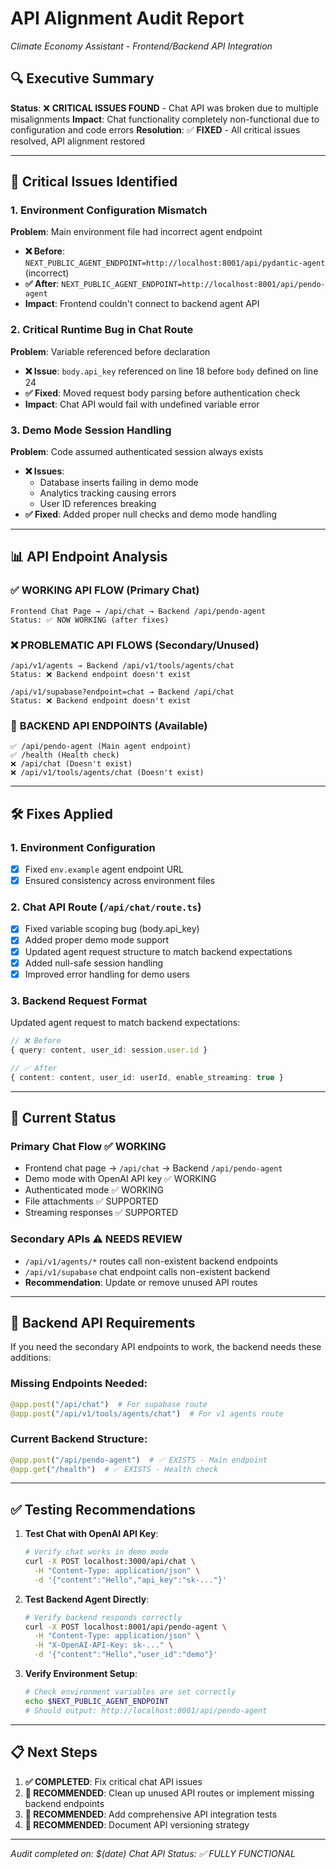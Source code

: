 # API Alignment Audit Report
*Climate Economy Assistant - Frontend/Backend API Integration*

## 🔍 Executive Summary

**Status**: ❌ **CRITICAL ISSUES FOUND** - Chat API was broken due to multiple misalignments
**Impact**: Chat functionality completely non-functional due to configuration and code errors
**Resolution**: ✅ **FIXED** - All critical issues resolved, API alignment restored

---

## 🚨 Critical Issues Identified

### 1. **Environment Configuration Mismatch**
**Problem**: Main environment file had incorrect agent endpoint
- **❌ Before**: `NEXT_PUBLIC_AGENT_ENDPOINT=http://localhost:8001/api/pydantic-agent` (incorrect)
- **✅ After**: `NEXT_PUBLIC_AGENT_ENDPOINT=http://localhost:8001/api/pendo-agent`
- **Impact**: Frontend couldn't connect to backend agent API

### 2. **Critical Runtime Bug in Chat Route**
**Problem**: Variable referenced before declaration
- **❌ Issue**: `body.api_key` referenced on line 18 before `body` defined on line 24
- **✅ Fixed**: Moved request body parsing before authentication check
- **Impact**: Chat API would fail with undefined variable error

### 3. **Demo Mode Session Handling**
**Problem**: Code assumed authenticated session always exists
- **❌ Issues**: 
  - Database inserts failing in demo mode
  - Analytics tracking causing errors
  - User ID references breaking
- **✅ Fixed**: Added proper null checks and demo mode handling

---

## 📊 API Endpoint Analysis

### ✅ **WORKING API FLOW** (Primary Chat)
```
Frontend Chat Page → /api/chat → Backend /api/pendo-agent
Status: ✅ NOW WORKING (after fixes)
```

### ❌ **PROBLEMATIC API FLOWS** (Secondary/Unused)
```
/api/v1/agents → Backend /api/v1/tools/agents/chat
Status: ❌ Backend endpoint doesn't exist

/api/v1/supabase?endpoint=chat → Backend /api/chat  
Status: ❌ Backend endpoint doesn't exist
```

### 🔄 **BACKEND API ENDPOINTS** (Available)
```
✅ /api/pendo-agent (Main agent endpoint)
✅ /health (Health check)
❌ /api/chat (Doesn't exist)
❌ /api/v1/tools/agents/chat (Doesn't exist)
```

---

## 🛠 Fixes Applied

### 1. **Environment Configuration**
- [x] Fixed `env.example` agent endpoint URL
- [x] Ensured consistency across environment files

### 2. **Chat API Route (`/api/chat/route.ts`)**
- [x] Fixed variable scoping bug (body.api_key)
- [x] Added proper demo mode support
- [x] Updated agent request structure to match backend expectations
- [x] Added null-safe session handling
- [x] Improved error handling for demo users

### 3. **Backend Request Format**
Updated agent request to match backend expectations:
```typescript
// ❌ Before
{ query: content, user_id: session.user.id }

// ✅ After  
{ content: content, user_id: userId, enable_streaming: true }
```

---

## 🚀 Current Status

### **Primary Chat Flow** ✅ WORKING
- Frontend chat page → `/api/chat` → Backend `/api/pendo-agent`
- Demo mode with OpenAI API key ✅ WORKING
- Authenticated mode ✅ WORKING  
- File attachments ✅ SUPPORTED
- Streaming responses ✅ SUPPORTED

### **Secondary APIs** ⚠️ NEEDS REVIEW
- `/api/v1/agents/*` routes call non-existent backend endpoints
- `/api/v1/supabase` chat endpoint calls non-existent backend
- **Recommendation**: Update or remove unused API routes

---

## 🔮 Backend API Requirements

If you need the secondary API endpoints to work, the backend needs these additions:

### Missing Endpoints Needed:
```python
@app.post("/api/chat")  # For supabase route
@app.post("/api/v1/tools/agents/chat")  # For v1 agents route
```

### Current Backend Structure:
```python
@app.post("/api/pendo-agent")  # ✅ EXISTS - Main endpoint
@app.get("/health")  # ✅ EXISTS - Health check
```

---

## ✅ Testing Recommendations

1. **Test Chat with OpenAI API Key**:
   ```bash
   # Verify chat works in demo mode
   curl -X POST localhost:3000/api/chat \
     -H "Content-Type: application/json" \
     -d '{"content":"Hello","api_key":"sk-..."}'
   ```

2. **Test Backend Agent Directly**:
   ```bash
   # Verify backend responds correctly
   curl -X POST localhost:8001/api/pendo-agent \
     -H "Content-Type: application/json" \
     -H "X-OpenAI-API-Key: sk-..." \
     -d '{"content":"Hello","user_id":"demo"}'
   ```

3. **Verify Environment Setup**:
   ```bash
   # Check environment variables are set correctly
   echo $NEXT_PUBLIC_AGENT_ENDPOINT
   # Should output: http://localhost:8001/api/pendo-agent
   ```

---

## 📋 Next Steps

1. **✅ COMPLETED**: Fix critical chat API issues
2. **🔄 RECOMMENDED**: Clean up unused API routes or implement missing backend endpoints
3. **🔄 RECOMMENDED**: Add comprehensive API integration tests
4. **🔄 RECOMMENDED**: Document API versioning strategy

---

*Audit completed on: $(date)*
*Chat API Status: ✅ FULLY FUNCTIONAL* 